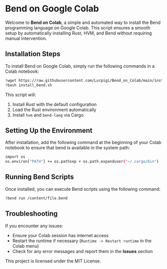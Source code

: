 # Bend on Google Colab

Welcome to **Bend on Colab**, a simple and automated way to install the Bend programming language on Google Colab. This script ensures a smooth setup by automatically installing Rust, HVM, and Bend without requiring manual intervention.

## Installation Steps

To install Bend on Google Colab, simply run the following commands in a Colab notebook:

```bash
!wget https://raw.githubusercontent.com/Lurpigi/Bend_on_Colab/main/install_bend.sh -O install_bend.sh
!bash install_bend.sh
```

This script will:

1. Install Rust with the default configuration
2. Load the Rust environment automatically
3. Install `hvm` and `bend-lang` via Cargo

## Setting Up the Environment

After installation, add the following command at the beginning of your Colab notebook to ensure that bend is available in the system path:

```bash
import os
os.environ["PATH"] += os.pathsep + os.path.expanduser("~/.cargo/bin")
```

## Running Bend Scripts

Once installed, you can execute Bend scripts using the following command:

```bash
!bend run /content/file.bend
```

## Troubleshooting

If you encounter any issues:

- Ensure your Colab session has internet access
- Restart the runtime if necessary (`Runtime -> Restart runtime` in the Colab menu)
- Check for any error messages and report them in the **Issues** section

This project is licensed under the MIT License.
